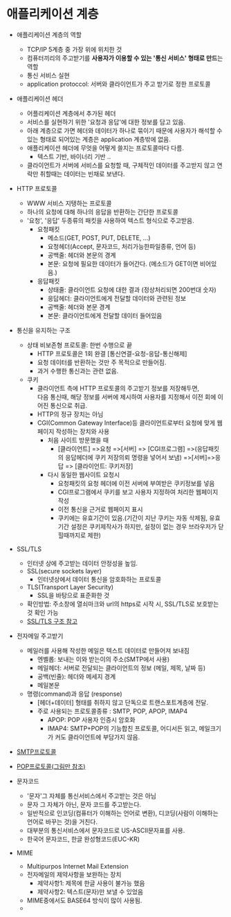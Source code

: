 # 애플리케이션 계층

- 애플리케이션 계층의 역할

  - TCP/IP 5계층 중 가장 위에 위치한 것
  - 컴퓨터끼리의 주고받기를 **사용자가 이용할 수 있는 '통신 서비스' 형태로 만드**는 역할
  - 통신 서비스 실현
  - application protoccol: 서버와 클라이언트가 주고 받기로 정한 프로토콜

- 애플리케이션 헤더

  - 어플리케이션 계층에서 추가된 헤더
  - 서비스를 실현하기 위한 '요청과 응답'에 대한 정보를 담고 있음.
  - 아래 계층으로 가면 헤더와 데이터가 하나로 묶이기 때문에 사용자가 해석할 수 있는 형태로 되어있는 계층은 application 계층밖에 없음.
  - 애플리케이션 헤더에 무엇을 어떻게 쓸지는 프로토콜마다 다름.
    - 텍스트 기반, 바이너리 기반 ..
  - 클라이언트가 서버에 서비스를 요청할 때, 구체적인 데이터를 주고받지 않고 연락만 취할때는 데이터는 빈채로 보낸다.

- HTTP 프로토콜

  - WWW 서비스 지탱하는 프로토콜
  - 하나의 요청에 대해 하나의 응답을 반환하는 간단한 프로토콜
  - '요청', '응답' 두종류의 패킷을 사용하여 텍스트 형식으로 주고받음.
    - 요청패킷
      - 메소드(GET, POST, PUT, DELETE, ...)
      - 요청헤더(Accept, 문자코드, 처리가능한파일종류, 언어 등)
      - 공백줄: 헤더와 본문의 경계
      - 본문: 요청에 필요한 데이터가 들어간다. (메소드가 GET이면 비어있음.)
    - 응답패킷
      - 상태줄: 클라이언트 요청에 대한 결과 (정상처리되면 200번대 숫자)
      - 응답헤더: 클라이언트에게 전달할 데이터와 관련된 정보
      - 공백줄: 헤더와 본문 경계
      - 본문: 클라이언트에게 전달할 데이터 들어있음

- 통신을 유지하는 구조
  - 상태 비보존형 프로토콜: 한번 수행으로 끝
    - HTTP 프로토콜은 1회 완결 [통신연결-요청-응답-통신해제]
    - 요청 데이터를 반환하는 것만 주 목적으로 만들어짐.
    - 과거 수행한 통신과는 관련 없음.
  - 쿠키
    - 클라이언트 측에 HTTP 프로토콜의 주고받기 정보를 저장해두면,  
      다음 통신때, 해당 정보를 서버에 제시하여 사용자를 지정해서 이전 회에 이어진 통신으로 취급.
    - HTTP의 정규 장치는 아님
    - CGI(Common Gateway Interface)등 클라이언트로부터 요청에 맞게 웹 페이지 작성하는 장치와 사용
      - 처음 사이트 방문했을 때
        - [클라이언트] =>요청 =>[서버] => [CGI프로그램] =>(응답패킷의 응답헤더에 쿠키 저장의뢰 명령을 넣어서 보냄) =>[서버]=>응답 => [클라이언트: 쿠키저장]
      - 다시 동일한 웹사이트 요청시
        - 요청패킷의 요청 헤더에 이전 서버에 부여받은 쿠키정보를 넣음
        - CGI프로그램에서 쿠키를 보고 사용자 지정하여 처리한 웹페이지 작성
        - 이전 통신을 근거로 웹페이지 표시
        - 쿠키에는 유효기간이 있음.(기간이 지난 쿠키는 자동 삭제됨, 유효기간 설정은 쿠키제작사가 하지만, 설정이 없는 경우 브라우저가 닫힐때까지로 제한)
- SSL/TLS

  - 인터넷 상에 주고받는 데이터 안정성을 높임.
  - SSL(secure sockets layer)
    - 인터넷상에서 데이터 통신을 암호화하는 프로토콜
  - TLS(Transport Layer Security)
    - SSL을 바탕으로 표준화한 것
  - 확인방법: 주소창에 열쇠마크와 url의 https로 시작 시, SSL/TLS로 보호받는 것 확인 가능
  - [SSL/TLS 구조 참고](https://howhttps.works/ko/the-keys/)

- 전자메일 주고받기

  - 메일러를 사용해 작성한 메일은 텍스트 데이터로 만들어져 보내짐
    - 엔벨롭: 보내는 이와 받는이의 주소(SMTP에서 사용)
    - 메일헤더: 서버로 전달되는 클라이언트의 정보 (메일, 제목, 날짜 등)
    - 공백(빈줄): 헤더와 메세지 경계
    - 메일본문
  - 명령(command)과 응답 (response)
    - [헤더+데이터] 형태를 취하지 않고 단독으로 트랜스포트계층에 전달.
    - 주로 사용되는 프로토콜종류 : SMTP, POP, APOP, IMAP4
      - APOP: POP 사용자 인증시 암호화
      - IMAP4: SMTP+POP의 기능합친 프로토콜, 어디서든 읽고, 메일크기가 커도 클라이언트에 부담가지 않음.

- [SMTP프로토콜](https://m.blog.naver.com/PostView.nhn?blogId=netpathyblog&logNo=70126634738&proxyReferer=https:%2F%2Fwww.google.com%2F)
- [POP프로토콜(그림만 참조)](https://www.codeproject.com/Articles/404066/Understanding-the-Insides-of-the-POP3-Mail-Protoco)
- 문자코드

  - '문자'그 자체를 통신서비스에서 주고받는 것은 아님
  - 문자 그 자체가 아닌, 문자 코드를 주고받는다.
  - 일반적으로 인코딩(컴퓨터가 이해하는 언어로 변환), 디코딩(사람이 이해하는 언어로 바꾸는 것)을 거친다.
  - 대부분의 통신서비스에서 문자코드로 US-ASCII문자표를 사용.
  - 한국어 문자코드, 한글 완성형코드(EUC-KR)

- MIME
  - Multipurpos Internet Mail Extension
  - 전자메일의 제약사항을 보완하는 장치
    - 제약사항1: 제목에 한글 사용이 불가능 했음
    - 제약사항2: 텍스트(문자)만 보낼 수 있었음
  - MIME중에서도 BASE64 방식이 많이 사용됨.
  -
